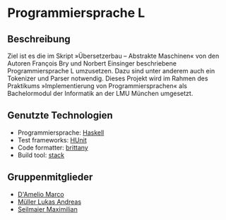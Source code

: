 # Programmiersprache L
## Beschreibung
Ziel ist es die im Skript »Übersetzerbau – Abstrakte Maschinen« von den Autoren François Bry und Norbert Einsinger beschriebene Programmiersprache L umzusetzen. Dazu sind unter anderem auch ein Tokenizer und Parser notwendig. Dieses Projekt wird im Rahmen des Praktikums »Implementierung von Programmiersprachen« als Bachelormodul der Informatik an der LMU München umgesetzt.

## Genutzte Technologien
* Programmiersprache: [Haskell](http://haskell.org/)
* Test frameworks: [HUnit](https://hackage.haskell.org/package/HUnit)
* Code formatter: [brittany](https://hackage.haskell.org/package/brittany)
* Build tool: [stack](https://hackage.haskell.org/package/stack)

## Gruppenmitglieder
* [D'Amelio Marco](damelio@cip.ifi.lmu.de)
* [Müller Lukas Andreas](muellerlu@cip.ifi.lmu.de)
* [Seilmaier Maximilian](seilmaier@cip.ifi.lmu.de)
